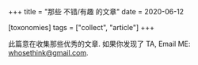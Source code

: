+++
title = "那些 不错/有趣 的文章"
date = 2020-06-12

[toxonomies]
tags = ["collect", "article"]
+++

此篇意在收集那些优秀的文章. 如果你发现了 TA, Email ME: whosethink@gmail.com.
